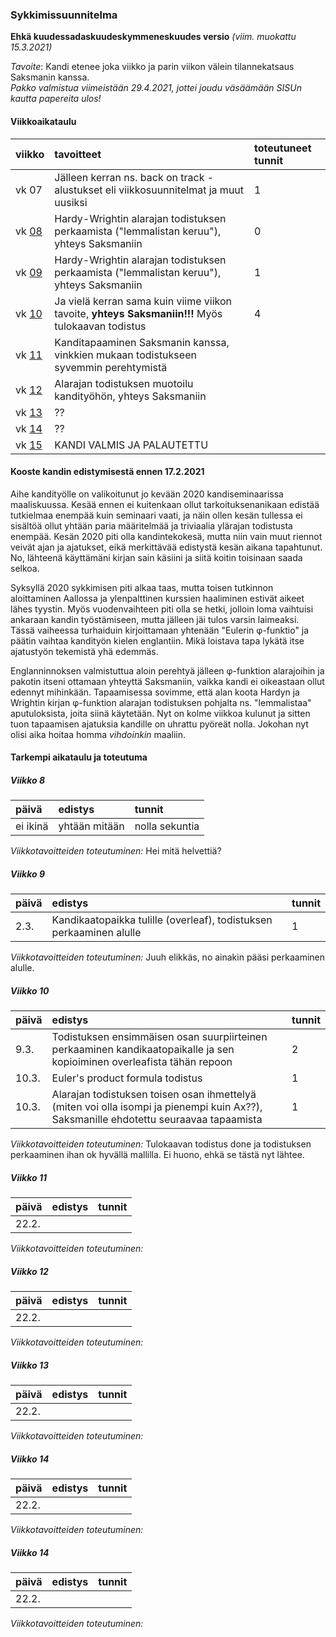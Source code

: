 ### Sykkimissuunnitelma

**Ehkä kuudessadaskuudeskymmeneskuudes versio** *(viim. muokattu 15.3.2021)*

*Tavoite*: Kandi etenee joka viikko ja parin viikon välein tilannekatsaus Saksmanin kanssa.  
*Pakko valmistua viimeistään 29.4.2021, jottei joudu väsäämään SISUn kautta papereita ulos!*

#### Viikkoaikataulu

| viikko | tavoitteet | toteutuneet tunnit |
| :------| :----------| :------|
| vk 07 | Jälleen kerran ns. back on track -alustukset eli viikkosuunnitelmat ja muut uusiksi | 1 |
| vk [08](#Viikko-8) | Hardy-Wrightin alarajan todistuksen perkaamista ("lemmalistan keruu"), yhteys Saksmaniin | 0 |
| vk [09](#Viikko-9) | Hardy-Wrightin alarajan todistuksen perkaamista ("lemmalistan keruu"), yhteys Saksmaniin | 1 |
| vk [10](#Viikko-10) | Ja vielä kerran sama kuin viime viikon tavoite, **yhteys Saksmaniin!!!** Myös tulokaavan todistus | 4 |
| vk [11](#Viikko-11) | Kanditapaaminen Saksmanin kanssa, vinkkien mukaan todistukseen syvemmin perehtymistä | |
| vk [12](#Viikko-12) | Alarajan todistuksen muotoilu kandityöhön, yhteys Saksmaniin | |
| vk [13](#Viikko-13) | ?? | |
| vk [14](#Viikko-14) | ?? | |
| vk [15](#Viikko-15) | KANDI VALMIS JA PALAUTETTU | |

#### Kooste kandin edistymisestä ennen 17.2.2021

Aihe kandityölle on valikoitunut jo kevään 2020 kandiseminaarissa maaliskuussa. Kesää ennen ei kuitenkaan ollut tarkoituksenanikaan edistää tutkielmaa enempää kuin seminaari vaati, ja näin ollen kesän tullessa ei sisältöä ollut yhtään paria määritelmää ja triviaalia ylärajan todistusta enempää. Kesän 2020 piti olla kandintekokesä, mutta niin vain muut riennot veivät ajan ja ajatukset, eikä merkittävää edistystä kesän aikana tapahtunut. No, lähteenä käyttämäni kirjan sain käsiini ja siitä koitin toisinaan saada selkoa.

Syksyllä 2020 sykkimisen piti alkaa taas, mutta toisen tutkinnon aloittaminen Aallossa ja ylenpalttinen kurssien haaliminen estivät aikeet lähes tyystin. Myös vuodenvaihteen piti olla se hetki, jolloin loma vaihtuisi ankaraan kandin työstämiseen, mutta jälleen jäi tulos varsin laimeaksi. Tässä vaiheessa turhaiduin kirjoittamaan yhtenään "Eulerin φ-funktio" ja päätin vaihtaa kandityön kielen englantiin. Mikä loistava tapa lykätä itse ajatustyön tekemistä yhä edemmäs.

Englanninnoksen valmistuttua aloin perehtyä jälleen φ-funktion alarajoihin ja pakotin itseni ottamaan yhteyttä Saksmaniin, vaikka kandi ei oikeastaan ollut edennyt mihinkään. Tapaamisessa sovimme, että alan koota Hardyn ja Wrightin kirjan φ-funktion alarajan todistuksen pohjalta ns. "lemmalistaa" aputuloksista, joita siinä käytetään. Nyt on kolme viikkoa kulunut ja sitten tuon tapaamisen ajatuksia kandille on uhrattu pyöreät nolla. Jokohan nyt olisi aika hoitaa homma *vihdoinkin* maaliin. 

#### Tarkempi aikataulu ja toteutuma

##### Viikko 8

| päivä | edistys | tunnit |
| :-----| :-------| :------|
| ei ikinä | yhtään mitään | nolla sekuntia |

*Viikkotavoitteiden toteutuminen:* Hei mitä helvettiä?

##### Viikko 9

| päivä | edistys | tunnit |
| :-----| :-------| :------|
| 2.3.  | Kandikaatopaikka tulille (overleaf), todistuksen perkaaminen alulle | 1 |

*Viikkotavoitteiden toteutuminen:* Juuh elikkäs, no ainakin pääsi perkaaminen alulle.

##### Viikko 10

| päivä | edistys | tunnit |
| :-----| :-------| :------|
| 9.3.  | Todistuksen ensimmäisen osan suurpiirteinen perkaaminen kandikaatopaikalle ja sen kopioiminen overleafista tähän repoon | 2 |
| 10.3. | Euler's product formula todistus | 1 |
| 10.3. | Alarajan todistuksen toisen osan ihmettelyä (miten voi olla isompi ja pienempi kuin Ax??), Saksmanille ehdotettu seuraavaa tapaamista | 1 |

*Viikkotavoitteiden toteutuminen:* Tulokaavan todistus done ja todistuksen perkaaminen ihan ok hyvällä mallilla. Ei huono, ehkä se tästä nyt lähtee.

##### Viikko 11

| päivä | edistys | tunnit |
| :-----| :-------| :------|
| 22.2. |  |  |

*Viikkotavoitteiden toteutuminen:*

##### Viikko 12

| päivä | edistys | tunnit |
| :-----| :-------| :------|
| 22.2. |  |  |

*Viikkotavoitteiden toteutuminen:*


##### Viikko 13

| päivä | edistys | tunnit |
| :-----| :-------| :------|
| 22.2. |  |  |

*Viikkotavoitteiden toteutuminen:*

##### Viikko 14

| päivä | edistys | tunnit |
| :-----| :-------| :------|
| 22.2. |  |  |

*Viikkotavoitteiden toteutuminen:*

##### Viikko 14

| päivä | edistys | tunnit |
| :-----| :-------| :------|
| 22.2. |  |  |

*Viikkotavoitteiden toteutuminen:*
